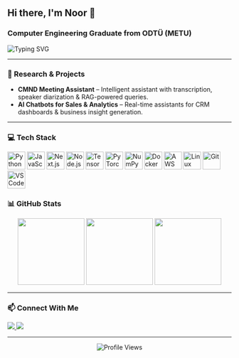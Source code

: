 <h2 align="left">Hi there, I'm Noor 👋</h2>

<h3 align="left">Computer Engineering Graduate from ODTÜ (METU)</h3>

<p align="left">
  <img src="https://readme-typing-svg.herokuapp.com?font=Fira+Code&duration=3000&pause=1000&color=F75C7E&center=false&vCenter=true&multiline=true&width=800&lines=AI+Engineer+%7C+PhD+Candidate+%7C+Problem+Solver;" alt="Typing SVG" />
</p>



---

### 🧠 Research & Projects

- **CMND Meeting Assistant** – Intelligent assistant with transcription, speaker diarization & RAG-powered queries.
- **AI Chatbots for Sales & Analytics** – Real-time assistants for CRM dashboards & business insight generation.

---

### 💻 Tech Stack

<p align="left">
  <!-- Languages -->
  <img src="https://cdn.jsdelivr.net/gh/devicons/devicon/icons/python/python-original.svg" height="40" alt="Python" title="Python" />
  <img src="https://cdn.jsdelivr.net/gh/devicons/devicon/icons/javascript/javascript-original.svg" height="40" alt="JavaScript" title="JavaScript" />

  <!-- Frameworks & Libraries -->
  <img src="https://cdn.jsdelivr.net/gh/devicons/devicon/icons/nextjs/nextjs-original.svg" height="40" alt="Next.js" title="Next.js" />
  <img src="https://cdn.jsdelivr.net/gh/devicons/devicon/icons/nodejs/nodejs-original.svg" height="40" alt="Node.js" title="Node.js" />

  <!-- AI/ML -->
  <img src="https://cdn.jsdelivr.net/gh/devicons/devicon/icons/tensorflow/tensorflow-original.svg" height="40" alt="TensorFlow" title="TensorFlow" />
  <img src="https://cdn.jsdelivr.net/gh/devicons/devicon/icons/pytorch/pytorch-original.svg" height="40" alt="PyTorch" title="PyTorch" />
  <img src="https://cdn.jsdelivr.net/gh/devicons/devicon/icons/numpy/numpy-original.svg" height="40" alt="NumPy" title="NumPy" />


  <!-- DevOps & Cloud -->
  <img src="https://cdn.jsdelivr.net/gh/devicons/devicon/icons/docker/docker-original.svg" height="40" alt="Docker" title="Docker" />
  <img src="https://cdn.jsdelivr.net/gh/devicons/devicon/icons/aws/aws-original.svg" height="40" alt="AWS" title="AWS" />

  <!-- Tools -->
  <img src="https://cdn.jsdelivr.net/gh/devicons/devicon/icons/linux/linux-original.svg" height="40" alt="Linux" title="Linux" />
  <img src="https://cdn.jsdelivr.net/gh/devicons/devicon/icons/git/git-original.svg" height="40" alt="Git" title="Git" />
  <img src="https://cdn.jsdelivr.net/gh/devicons/devicon/icons/vscode/vscode-original.svg" height="40" alt="VSCode" title="VSCode" />
</p>

### 📊 GitHub Stats

<div align="center">
  <!-- Streak Stats -->
  <img src="https://streak-stats.demolab.com?user=Noor-Z1&theme=dark&hide_border=false&date_format=M%20j%5B%2C%20Y%5D" height="150" />

  <!-- GitHub Stats -->
  <img src="https://github-readme-stats.vercel.app/api?username=Noor-Z1&show_icons=true&hide_title=true&hide_rank=true&theme=dracula" height="150" />


  <!-- Top Languages -->
  <img src="https://github-readme-stats.vercel.app/api/top-langs?username=Noor-Z1&layout=compact&langs_count=6&theme=dracula&hide_border=false" height="150" />
</div>


---

### 📫 Connect With Me

<p align="left">
  <a href="https://www.linkedin.com/in/noor-ul-zain-305144145/" target="_blank">
    <img src="https://img.shields.io/badge/LinkedIn-0077B5?style=for-the-badge&logo=linkedin&logoColor=white" />
  </a>
  <a href="mailto:noorulzayn10@gmail.com" target="_blank">
    <img src="https://img.shields.io/badge/Gmail-D14836?style=for-the-badge&logo=gmail&logoColor=white" />
  </a>
</p>

---

<p align="center">
  <img src="https://komarev.com/ghpvc/?username=Noor-Z1&label=Profile+Views&color=brightgreen&style=flat-square" alt="Profile Views" />
</p>
